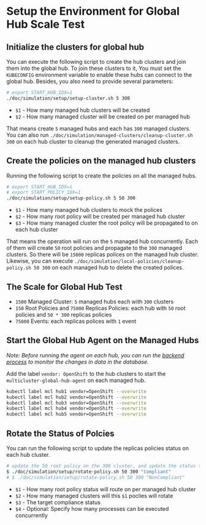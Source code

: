 # Setup the Environment for Global Hub Scale Test

## Initialize the clusters for global hub

You can execute the following script to create the hub clusters and join them into the global hub. To join these clusters to it, You must set the `KUBECONFIG` environment variable to enable these hubs can connect to the global hub. Besides, you also need to provide several parameters:

```bash
# export START_HUB_IDX=1
./doc/simulation/setup/setup-cluster.sh 5 300 
```

- `$1` - How many managed hub clusters will be created
- `$2` - How many managed cluster will be created on per managed hub

That means create `5` managed hubs and each has `300` managed clusters. You can also run `./doc/simulation/managed-clusters/cleanup-cluster.sh 300` on each hub cluster to cleanup the generated managed clusters.

## Create the policies on the managed hub clusters

Running the following script to create the policies on all the managed hubs.

```bash
# export START_HUB_IDX=1
# export START_POLICY_IDX=1
./doc/simulation/setup/setup-policy.sh 5 50 300
```

- `$1` - How many managed hub clusters to mock the polices
- `$2` - How many root policy will be created per managed hub cluster
- `$3` - How many managed cluster the root policy will be propagated to on each hub cluster

That means the operation will run on the `5` managed hub concurrently. Each of them will create `50` root policies and propagate to the `300` managed clusters. So there will be `15000` replicas polices on the managed hub cluster. Likewise, you can execute `./doc/simulation/local-policies/cleanup-policy.sh 50 300` on each managed hub to delete the created polices.

## The Scale for Global Hub Test

- `1500` Managed Cluster: `5` managed hubs each with `300` clusters
- `150` Root Policies and `75000` Replicas Policies: each hub with `50` root policies and `50 * 300` replicas policies
- `75000` Events: each replicas polices with `1` event


## Start the Global Hub Agent on the Managed Hubs

_Note: Before running the agent on each hub, you can run the [backend process](../inspector/README.md#count-the-records-of-database) to monitor the changes in data in the database._

Add the label `vendor: OpenShift` to the hub clusters to start the `multicluster-global-hub-agent` on each managed hub.
  
```bash
kubectl label mcl hub1 vendor=OpenShift --overwrite
kubectl label mcl hub2 vendor=OpenShift --overwrite
kubectl label mcl hub3 vendor=OpenShift --overwrite
kubectl label mcl hub4 vendor=OpenShift --overwrite
kubectl label mcl hub5 vendor=OpenShift --overwrite
```

## Rotate the Status of Polcies

You can run the following script to update the replicas policies status on each hub cluster.

```bash
# update the 50 root policy on the 300 cluster, and update the status to Compliant(default NonCompliant)
$ ./doc/simulation/setup/rotate-policy.sh 50 300 "Compliant"
# $ ./doc/simulation/setup/rotate-policy.sh 50 300 "NonCompliant"
```
- `$1` - How many root policy status will route on per managed hub cluster
- `$2` - How many managed clusters will this `$1` poclies will rotate
- `$3` - The target compliance status
- `$4` - Optional: Specify how many processes can be executed concurrently